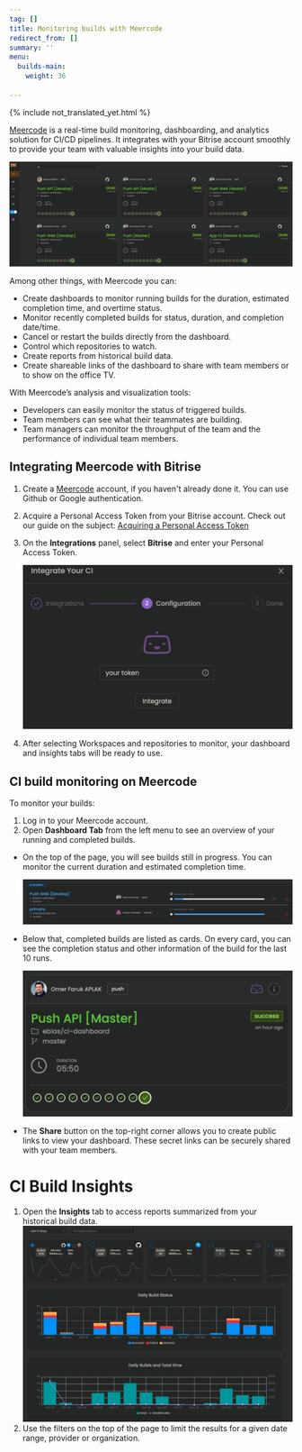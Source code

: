 ```yaml
---
tag: []
title: Monitoring builds with Meercode
redirect_from: []
summary: ''
menu:
  builds-main:
    weight: 36

---
```

{% include not_translated_yet.html %}

[Meercode](https://meercode.io) is a real-time build monitoring, dashboarding, and analytics solution for CI/CD pipelines. It integrates with your Bitrise account smoothly to provide your team with valuable insights into your build data.

![](/img/meercode1.png)

Among other things, with Meercode you can:

* Create dashboards to monitor running builds for the duration, estimated completion time, and overtime status.
* Monitor recently completed builds for status, duration, and completion date/time.
* Cancel or restart the builds directly from the dashboard.
* Control which repositories to watch.
* Create reports from historical build data.
* Create shareable links of the dashboard to share with team members or to show on the office TV.

With Meercode’s analysis and visualization tools:

* Developers can easily monitor the status of triggered builds.
* Team members can see what their teammates are building.
* Team managers can monitor the throughput of the team and the performance of individual team members.

## Integrating Meercode with Bitrise

1. Create a [Meercode](https://meercode.io/login) account, if you haven't already done it. You can use Github or Google authentication.
2. Acquire a Personal Access Token from your Bitrise account. Check out our guide on the subject: [Acquiring a Personal Access Token](https://devcenter.bitrise.io/api/authentication/#acquiring-a-personal-access-token "https://devcenter.bitrise.io/api/authentication/#acquiring-a-personal-access-token")
3. On the **Integrations** panel, select **Bitrise** and enter your Personal Access Token.

   ![](/img/meercode2.png)
4. After selecting Workspaces and repositories to monitor, your dashboard and insights tabs will be ready to use.

## CI build monitoring on Meercode

To monitor your builds:

1. Log in to your Meercode account.
2. Open **Dashboard Tab** from the left menu to see an overview of your running and completed builds.

* On the top of the page, you will see builds still in progress. You can monitor the current duration and estimated completion time.

  ![](/img/meercode3.png)
* Below that, completed builds are listed as cards. On every card, you can see the completion status and other information of the build for the last 10 runs.

  ![](/img/meercode4.jpg)
* The **Share** button on the top-right corner allows you to create public links to view your dashboard. These secret links can be securely shared with your team members.

# CI Build Insights

1. Open the **Insights** tab to access reports summarized from your historical build data.  
   ![](/img/meercode5.jpeg)
2. Use the filters on the top of the page to limit the results for a given date range, provider or organization.
